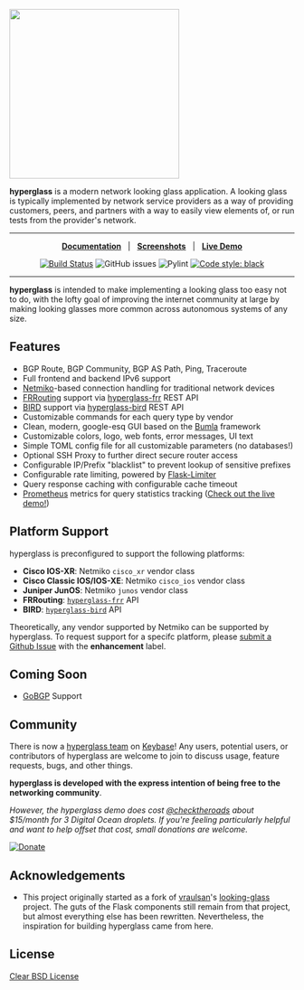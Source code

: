 <img src="logo.png" width=300></img>

**hyperglass** is a modern network looking glass application. A looking glass is typically implemented by network service providers as a way of providing customers, peers, and partners with a way to easily view elements of, or run tests from the provider's network.

<hr>

<div align="center">

[**Documentation**](https://hyperglass.readthedocs.io)&nbsp;&nbsp;&nbsp;|&nbsp;&nbsp;&nbsp;[**Screenshots**](https://hyperglass.readthedocs.io/en/latest/screenshots/)&nbsp;&nbsp;&nbsp;|&nbsp;&nbsp;&nbsp;[**Live Demo**](https://hyperglass.allroads.io/)

[![Build Status](https://travis-ci.org/checktheroads/hyperglass.svg?branch=master)](https://travis-ci.org/checktheroads/hyperglass)
![GitHub issues](https://img.shields.io/github/issues/checktheroads/hyperglass.svg)
![Pylint](https://raw.githubusercontent.com/checktheroads/hyperglass/master/pylint.svg?sanitize=true)
[![Code style: black](https://img.shields.io/badge/code%20style-black-000000.svg)](https://github.com/ambv/black)

</div>

<hr>

**hyperglass** is intended to make implementing a looking glass too easy not to do, with the lofty goal of improving the internet community at large by making looking glasses more common across autonomous systems of any size.

## Features

-   BGP Route, BGP Community, BGP AS Path, Ping, Traceroute
-   Full frontend and backend IPv6 support
-   [Netmiko](https://github.com/ktbyers/netmiko)-based connection handling for traditional network devices
-   [FRRouting](https://frrouting.org/) support via [hyperglass-frr](https://github.com/checktheroads/hyperglass-frr) REST API
-   [BIRD](https://bird.network.cz/) support via [hyperglass-bird](https://github.com/checktheroads/hyperglass-bird) REST API
-   Customizable commands for each query type by vendor
-   Clean, modern, google-esq GUI based on the [Bumla](https://bulma.io) framework
-   Customizable colors, logo, web fonts, error messages, UI text
-   Simple TOML config file for all customizable parameters (no databases!)
-   Optional SSH Proxy to further direct secure router access
-   Configurable IP/Prefix "blacklist" to prevent lookup of sensitive prefixes
-   Configurable rate limiting, powered by [Flask-Limiter](https://github.com/alisaifee/flask-limiter)
-   Query response caching with configurable cache timeout
-   [Prometheus](https://prometheus.io/) metrics for query statistics tracking ([Check out the live demo!](https://hyperglass.allroads.io/grafana))

## Platform Support

hyperglass is preconfigured to support the following platforms:

-   **Cisco IOS-XR**: Netmiko `cisco_xr` vendor class
-   **Cisco Classic IOS/IOS-XE**: Netmiko `cisco_ios` vendor class
-   **Juniper JunOS**: Netmiko `junos` vendor class
-   **FRRouting**: [`hyperglass-frr`](https://github.com/checktheroads/hyperglass-frr) API
-   **BIRD**: [`hyperglass-bird`](https://github.com/checktheroads/hyperglass-bird) API

Theoretically, any vendor supported by Netmiko can be supported by hyperglass. To request support for a specifc platform, please [submit a Github Issue](https://github.com/checktheroads/hyperglass/issues/new) with the **enhancement** label.

## Coming Soon

-   [GoBGP](https://github.com/osrg/gobgp) Support

## Community

There is now a [hyperglass team](https://keybase.io/team/hyperglass) on [Keybase](https://keybase.io/)! Any users, potential users, or contributors of hyperglass are welcome to join to discuss usage, feature requests, bugs, and other things.

**hyperglass is developed with the express intention of being free to the networking community**.

*However, the hyperglass demo does cost [@checktheroads](https://github.com/checktheroads) about $15/month for 3 Digital Ocean droplets. If you're feeling particularly helpful and want to help offset that cost, small donations are welcome.*

[![Donate](https://img.shields.io/badge/Donate-blue.svg?logo=paypal)](https://www.paypal.com/cgi-bin/webscr?cmd=_s-xclick&hosted_button_id=ZQFH3BB2B5M3E&source=url)

## Acknowledgements

-   This project originally started as a fork of [vraulsan](https://github.com/vraulsan)'s [looking-glass](https://github.com/vraulsan/looking-glass) project. The guts of the Flask components still remain from that project, but almost everything else has been rewritten. Nevertheless, the inspiration for building hyperglass came from here.

## License

[Clear BSD License](https://github.com/checktheroads/hyperglass/blob/master/LICENSE)
